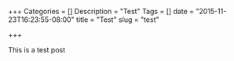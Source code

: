 +++
Categories = []
Description = "Test"
Tags = []
date = "2015-11-23T16:23:55-08:00"
title = "Test"
slug = "test"

+++

This is a test post
